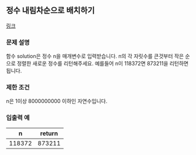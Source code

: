 ## 정수 내림차순으로 배치하기
[링크](https://school.programmers.co.kr/learn/courses/30/lessons/12933?language=javascript)

### 문제 설명
함수 solution은 정수 n을 매개변수로 입력받습니다. n의 각 자릿수를 큰것부터 작은 순으로 정렬한 새로운 정수를 리턴해주세요. 예를들어 n이 118372면 873211을 리턴하면 됩니다.

### 제한 조건
n은 1이상 8000000000 이하인 자연수입니다.

### 입출력 예
|n	|return|
|-|-|
|118372|	873211|
